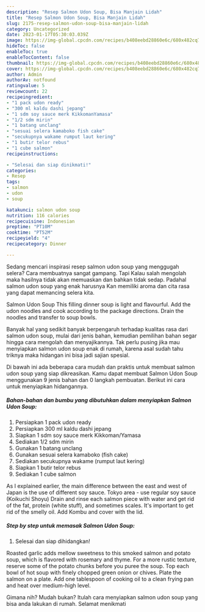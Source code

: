 ```yaml
---
description: "Resep Salmon Udon Soup, Bisa Manjain Lidah"
title: "Resep Salmon Udon Soup, Bisa Manjain Lidah"
slug: 2175-resep-salmon-udon-soup-bisa-manjain-lidah
category: Uncategorized
date: 2023-01-17T05:30:03.039Z
image: https://img-global.cpcdn.com/recipes/b408eebd28860e6c/680x482cq70/salmon-udon-soup-foto-resep-utama.jpg
hideToc: false
enableToc: true
enableTocContent: false
thumbnail: https://img-global.cpcdn.com/recipes/b408eebd28860e6c/680x482cq70/salmon-udon-soup-foto-resep-utama.jpg
cover: https://img-global.cpcdn.com/recipes/b408eebd28860e6c/680x482cq70/salmon-udon-soup-foto-resep-utama.jpg
author: Admin
authorAv: notfound
ratingvalue: 5
reviewcount: 22
recipeingredient:
- "1 pack udon ready"
- "300 ml kaldu dashi jepang"
- "1 sdm soy sauce merk KikkomanYamasa"
- "1/2 sdm mirin"
- "1 batang unclang"
- "sesuai selera kamaboko fish cake"
- "secukupnya wakame rumput laut kering"
- "1 butir telor rebus"
- "1 cube salmon"
recipeinstructions:

- "Selesai dan siap dinikmati!"
categories:
- Resep
tags:
- salmon
- udon
- soup

katakunci: salmon udon soup 
nutrition: 116 calories
recipecuisine: Indonesian
preptime: "PT10M"
cooktime: "PT52M"
recipeyield: "4"
recipecategory: Dinner

---
```



Sedang mencari inspirasi resep salmon udon soup yang menggugah selera? Cara membuatnya sangat gampang. Tapi Kalau salah mengolah maka hasilnya tidak akan memuaskan dan bahkan tidak sedap. Padahal salmon udon soup yang enak harusnya Kan memiliki aroma dan cita rasa yang dapat memancing selera kita.


Salmon Udon Soup This filling dinner soup is light and flavourful. Add the udon noodles and cook according to the package directions. Drain the noodles and transfer to soup bowls.

Banyak hal yang sedikit banyak berpengaruh terhadap kualitas rasa dari salmon udon soup, mulai dari jenis bahan, kemudian pemilihan bahan segar hingga cara mengolah dan menyajikannya. Tak perlu pusing jika mau menyiapkan salmon udon soup enak di rumah, karena asal sudah tahu triknya maka hidangan ini bisa jadi sajian spesial.


Di bawah ini ada beberapa cara mudah dan praktis untuk membuat salmon udon soup yang siap dikreasikan. Kamu dapat membuat Salmon Udon Soup menggunakan 9 jenis bahan dan 0 langkah pembuatan. Berikut ini cara untuk menyiapkan hidangannya.

<!--inarticleads1-->

##### Bahan-bahan dan bumbu yang dibutuhkan dalam menyiapkan Salmon Udon Soup:

1. Persiapkan 1 pack udon ready
1. Persiapkan 300 ml kaldu dashi jepang
1. Siapkan 1 sdm soy sauce merk Kikkoman/Yamasa
1. Sediakan 1/2 sdm mirin
1. Gunakan 1 batang unclang
1. Gunakan sesuai selera kamaboko (fish cake)
1. Sediakan secukupnya wakame (rumput laut kering)
1. Siapkan 1 butir telor rebus
1. Sediakan 1 cube salmon


As I explained earlier, the main difference between the east and west of Japan is the use of different soy sauce. Tokyo area - use regular soy sauce (Koikuchi Shoyu) Drain and rinse each salmon piece with water and get rid of the fat, protein (white stuff), and sometimes scales. It&#39;s important to get rid of the smelly oil. Add Kombu and cover with the lid. 

<!--inarticleads2-->

##### Step by step untuk memasak Salmon Udon Soup:


1. Selesai dan siap dihidangkan!

Roasted garlic adds mellow sweetness to this smoked salmon and potato soup, which is flavored with rosemary and thyme. For a more rustic texture, reserve some of the potato chunks before you puree the soup. Top each bowl of hot soup with finely chopped green onion or chives. Plate the salmon on a plate. Add one tablespoon of cooking oil to a clean frying pan and heat over medium-high level. 

Gimana nih? Mudah bukan? Itulah cara menyiapkan salmon udon soup yang bisa anda lakukan di rumah. Selamat menikmati
